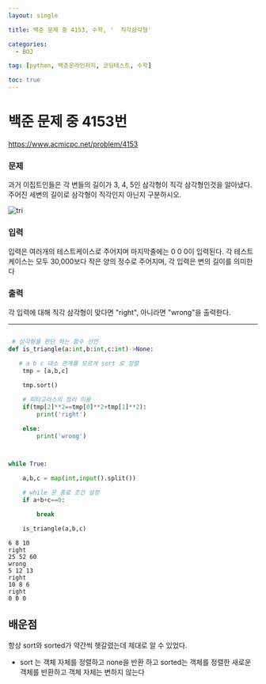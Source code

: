 ```yaml
---
layout: single

title: 백준 문제 중 4153, 수학, '	직각삼각형'

categories:
  - BOJ

tag: [python, 백준온라인저지, 코딩테스트, 수학]

toc: true
---
```

# 백준 문제 중 4153번
https://www.acmicpc.net/problem/4153

### 문제

과거 이집트인들은 각 변들의 길이가 3, 4, 5인 삼각형이 직각 삼각형인것을 알아냈다. 주어진 세변의 길이로 삼각형이 직각인지 아닌지 구분하시오.

![tri](https://onlinejudgeimages.s3-ap-northeast-1.amazonaws.com/upload/images3/rope-triangle.gif)

### 입력

입력은 여러개의 테스트케이스로 주어지며 마지막줄에는 0 0 0이 입력된다. 각 테스트케이스는 모두 30,000보다 작은 양의 정수로 주어지며, 각 입력은 변의 길이를 의미한다

### 출력

각 입력에 대해 직각 삼각형이 맞다면 "right", 아니라면 "wrong"을 출력한다.

---


```python

 # 삼각형을 판단 하는 함수 선언
def is_triangle(a:int,b:int,c:int)->None:
    
   # a b c 대소 관계를 모르게 sort 로 정렬
    tmp = [a,b,c]

    tmp.sort()

    # 피타고라스의 정리 이용
    if(tmp[2]**2==tmp[0]**2+tmp[1]**2):
        print('right')

    else:
        print('wrong')



while True:

    a,b,c = map(int,input().split())

    # while 문 종료 조건 설정
    if a+b+c==0:

        break

    is_triangle(a,b,c)
```

    6 8 10
    right
    25 52 60
    wrong
    5 12 13
    right
    10 8 6
    right
    0 0 0


## 배운점
항상 sort와 sorted가 약간씩 헷갈렸는데 제대로 알 수 있었다.
+ sort 는 객체 자체를 정렬하고 none을 반환 하고 sorted는 객체를 정렬한 새로운 객체를 반환하고 객체 자체는 변하지 않는다
